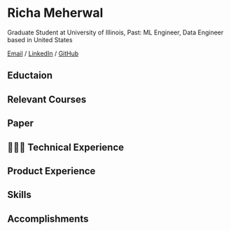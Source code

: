 # Richa Meherwal

Graduate Student at University of Illinois, Past: ML Engineer, Data Engineer based in United States

[Email](mailto:richa.meherwal@gmail.com) / [LinkedIn](https://www.linkedin.com/in/richameher/) / [GitHub](https://github.com/richameher/)

##  Eductaion 

## Relevant Courses 

## Paper

## 👩🏼‍💻 Technical Experience


## Product Experience 


## Skills

## Accomplishments 





